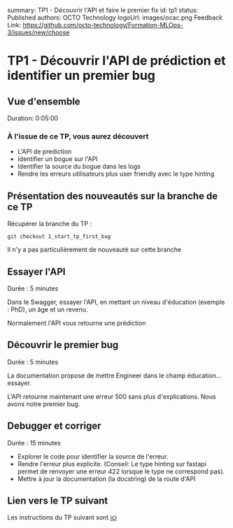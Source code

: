 summary: TP1 - Découvrir l'API et faire le premier fix
id: tp1
status: Published
authors: OCTO Technology
logoUrl: images/ocac.png
Feedback Link: https://github.com/octo-technology/Formation-MLOps-3/issues/new/choose

# TP1 - Découvrir l'API de prédiction et identifier un premier bug

## Vue d'ensemble

Duration: 0:05:00

### À l'issue de ce TP, vous aurez découvert

- L'API de prediction
- Identifier un bogue sur l'API
- Identifier la source du bogue dans les logs
- Rendre les erreurs utilisateurs plus user friendly avec le type hinting

## Présentation des nouveautés sur la branche de ce TP

Récupérer la branche du TP :

```shell
git checkout 1_start_tp_first_bug
```

Il n'y a pas particulièrement de nouveauté sur cette branche

## Essayer l'API

Durée : 5 minutes

Dans le Swagger, essayer l'API, en mettant un niveau d'éducation (exemple : PhD), un âge et un revenu.

Normalement l'API vous retourne une prédiction

## Découvrir le premier bug

Durée : 5 minutes

La documentation propose de mettre Engineer dans le champ éducation... essayer.

L'API retourne maintenant une erreur 500 sans plus d'explications. Nous avons notre premier bug.

## Debugger et corriger

Durée : 15 minutes

- Explorer le code pour identifier la source de l'erreur.
- Rendre l'erreur plus explicite. (Conseil: Le type hinting sur fastapi permet de renvoyer une erreur 422 lorsque le
  type ne correspond pas).
- Mettre à jour la documentation (la docstring) de la route d'API

## Lien vers le TP suivant

Les instructions du TP suivant sont [ici](https://octo-technology.github.io/Formation-MLOps-3/tp2#0)
